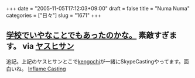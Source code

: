 +++
date = "2005-11-05T17:12:03+09:00"
draft = false
title = "Numa Numa"
categories = ["日々"]
slug = "1671"
+++

<a href="http://www.albinoblacksheep.com/flash/numa.php" target="_blank">学校でいやなことでもあったのかな。</a>
素敵すぎます。
via <a href="http://www.yasuhisa.com/could/" target="_blank">ヤスヒサン</a>
--
追記。上記のヤスヒサンとこで<a href="http://parallelminds.jp/" target="_blank">kengochi</a>が一緒にSkypeCastingやってます。面白いね。
<a href="http://www.yasuhisa.com/could/entries/000836.php" target="_blank">Inflame Casting</a>
